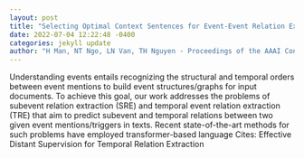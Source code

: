 ```yaml
--- 
layout: post 
title: "Selecting Optimal Context Sentences for Event-Event Relation Extraction" 
date: 2022-07-04 12:22:48 -0400 
categories: jekyll update 
author: "H Man, NT Ngo, LN Van, TH Nguyen - Proceedings of the AAAI Conference on , 2022" 
--- 
```

Understanding events entails recognizing the structural and temporal orders between event mentions to build event structures/graphs for input documents. To achieve this goal, our work addresses the problems of subevent relation extraction (SRE) and temporal event relation extraction (TRE) that aim to predict subevent and temporal relations between two given event mentions/triggers in texts. Recent state-of-the-art methods for such problems have employed transformer-based language Cites: Effective Distant Supervision for Temporal Relation Extraction